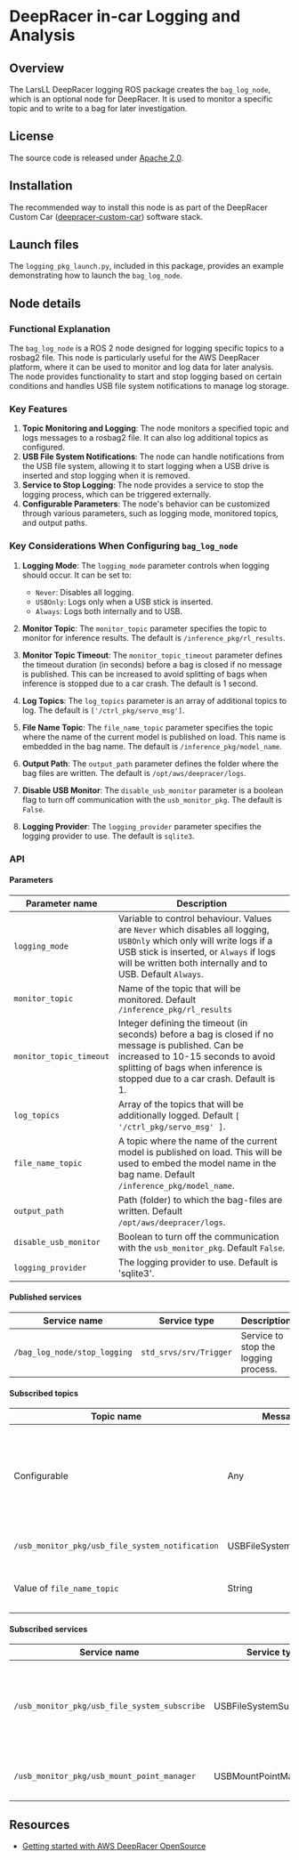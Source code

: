# DeepRacer in-car Logging and Analysis

## Overview

The LarsLL DeepRacer logging ROS package creates the `bag_log_node`, which is an optional node for DeepRacer. It is used to monitor a specific topic and to write to a bag for later investigation.

## License

The source code is released under [Apache 2.0](https://aws.amazon.com/apache-2-0/).

## Installation

The recommended way to install this node is as part of the DeepRacer Custom Car ([deepracer-custom-car](https://github.com/aws-deepracer-community/deepracer-custom-car)) software stack.

## Launch files

The `logging_pkg_launch.py`, included in this package, provides an example demonstrating how to launch the `bag_log_node`.

## Node details

### Functional Explanation

The `bag_log_node` is a ROS 2 node designed for logging specific topics to a rosbag2 file. This node is particularly useful for the AWS DeepRacer platform, where it can be used to monitor and log data for later analysis. The node provides functionality to start and stop logging based on certain conditions and handles USB file system notifications to manage log storage.

### Key Features

1. **Topic Monitoring and Logging**: The node monitors a specified topic and logs messages to a rosbag2 file. It can also log additional topics as configured.
2. **USB File System Notifications**: The node can handle notifications from the USB file system, allowing it to start logging when a USB drive is inserted and stop logging when it is removed.
3. **Service to Stop Logging**: The node provides a service to stop the logging process, which can be triggered externally.
4. **Configurable Parameters**: The node's behavior can be customized through various parameters, such as logging mode, monitored topics, and output paths.

### Key Considerations When Configuring `bag_log_node`

1. **Logging Mode**: The `logging_mode` parameter controls when logging should occur. It can be set to:
   - `Never`: Disables all logging.
   - `USBOnly`: Logs only when a USB stick is inserted.
   - `Always`: Logs both internally and to USB.

2. **Monitor Topic**: The `monitor_topic` parameter specifies the topic to monitor for inference results. The default is `/inference_pkg/rl_results`.

3. **Monitor Topic Timeout**: The `monitor_topic_timeout` parameter defines the timeout duration (in seconds) before a bag is closed if no message is published. This can be increased to avoid splitting of bags when inference is stopped due to a car crash. The default is 1 second.

4. **Log Topics**: The `log_topics` parameter is an array of additional topics to log. The default is `['/ctrl_pkg/servo_msg']`.

5. **File Name Topic**: The `file_name_topic` parameter specifies the topic where the name of the current model is published on load. This name is embedded in the bag name. The default is `/inference_pkg/model_name`.

6. **Output Path**: The `output_path` parameter defines the folder where the bag files are written. The default is `/opt/aws/deepracer/logs`.

7. **Disable USB Monitor**: The `disable_usb_monitor` parameter is a boolean flag to turn off communication with the `usb_monitor_pkg`. The default is `False`.

8. **Logging Provider**: The `logging_provider` parameter specifies the logging provider to use. The default is `sqlite3`.

### API

#### Parameters

| Parameter name   | Description  |
| ---------------- |  ----------- |
| `logging_mode` | Variable to control behaviour. Values are `Never` which disables all logging, `USBOnly` which only will write logs if a USB stick is inserted, or `Always` if logs will be written both internally and to USB. Default `Always`. | 
| `monitor_topic` | Name of the topic that will be monitored. Default `/inference_pkg/rl_results`|
| `monitor_topic_timeout` | Integer defining the timeout (in seconds) before a bag is closed if no message is published. Can be increased to 10-15 seconds to avoid splitting of bags when inference is stopped due to a car crash. Default is 1.|
| `log_topics` | Array of the topics that will be additionally logged. Default `[ '/ctrl_pkg/servo_msg' ]`. |
| `file_name_topic` | A topic where the name of the current model is published on load. This will be used to embed the model name in the bag name. Default `/inference_pkg/model_name`.|
| `output_path` | Path (folder) to which the bag-files are written. Default `/opt/aws/deepracer/logs`. | 
| `disable_usb_monitor` | Boolean to turn off the communication with the `usb_monitor_pkg`. Default `False`. | 
| `logging_provider` | The logging provider to use. Default is 'sqlite3'. |

#### Published services

| Service name | Service type | Description |
| -------------| -------------| ------------|
| `/bag_log_node/stop_logging` | `std_srvs/srv/Trigger` | Service to stop the logging process. |

#### Subscribed topics

| Topic name | Message type | Description |
| ---------- | ------------ | ----------- |
| Configurable | Any | As part of the launch-file you will define which topic the node will subscribe to.|
| `/usb_monitor_pkg/usb_file_system_notification` | USBFileSystemNotificationMsg | Notifications about new USB folder. | 
| Value of `file_name_topic` | String | Simple string with the name of the Model. | 

#### Subscribed services

| Service name | Service type | Description |
| -------------| -------------| ------------|
| `/usb_monitor_pkg/usb_file_system_subscribe` | USBFileSystemSubscribeSrv | Call to register a subscription for a specific folder. In our case `logs`. |
| `/usb_monitor_pkg/usb_mount_point_manager` | USBMountPointManagerSrv | Defined service, currently unused. |


## Resources

* [Getting started with AWS DeepRacer OpenSource](https://github.com/aws-deepracer/aws-deepracer-launcher/blob/main/getting-started.md)

